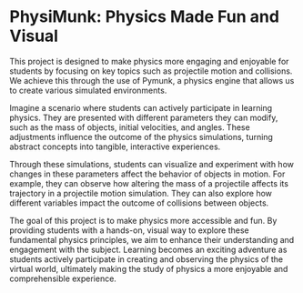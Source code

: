 # PhysiMunk: Physics Made Fun and Visual

This project is designed to make physics more engaging and enjoyable for students by focusing on key topics such as projectile motion and collisions. We achieve this through the use of Pymunk, a physics engine that allows us to create various simulated environments.

Imagine a scenario where students can actively participate in learning physics. They are presented with different parameters they can modify, such as the mass of objects, initial velocities, and angles. These adjustments influence the outcome of the physics simulations, turning abstract concepts into tangible, interactive experiences.

Through these simulations, students can visualize and experiment with how changes in these parameters affect the behavior of objects in motion. For example, they can observe how altering the mass of a projectile affects its trajectory in a projectile motion simulation. They can also explore how different variables impact the outcome of collisions between objects.

The goal of this project is to make physics more accessible and fun. By providing students with a hands-on, visual way to explore these fundamental physics principles, we aim to enhance their understanding and engagement with the subject. Learning becomes an exciting adventure as students actively participate in creating and observing the physics of the virtual world, ultimately making the study of physics a more enjoyable and comprehensible experience.







